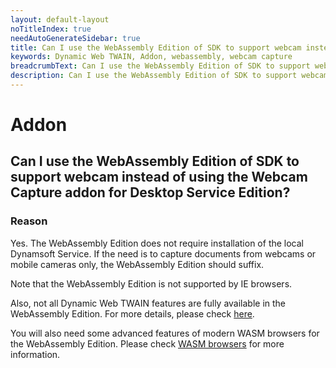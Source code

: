 ```yaml
---
layout: default-layout
noTitleIndex: true
needAutoGenerateSidebar: true
title: Can I use the WebAssembly Edition of SDK to support webcam instead of using the Webcam Capture addon for Desktop Service Edition?
keywords: Dynamic Web TWAIN, Addon, webassembly, webcam capture
breadcrumbText: Can I use the WebAssembly Edition of SDK to support webcam instead of using the Webcam Capture addon for Desktop Service Edition?
description: Can I use the WebAssembly Edition of SDK to support webcam instead of using the Webcam Capture addon for Desktop Service Edition?
---
```


# Addon

## Can I use the WebAssembly Edition of SDK to support webcam instead of using the Webcam Capture addon for Desktop Service Edition?

### Reason

Yes. The WebAssembly Edition does not require installation of the local Dynamsoft Service. If the need is to capture documents from webcams or mobile cameras only, the WebAssembly Edition should suffix.

Note that the WebAssembly Edition is not supported by IE browsers.

Also, not all Dynamic Web TWAIN features are fully available in the WebAssembly Edition. For more details, please check <a href="https://www.dynamsoft.com/web-twain/docs/indepth/development/upgrade.html?ver=latest#expand-your-application-to-mobile-platforms" target="_blank">here</a>.

You will also need some advanced features of modern WASM browsers for the WebAssembly Edition. Please check <a href="https://www.dynamsoft.com/web-twain/docs/getstarted/platform.html?ver=latest#wasm-browsers" target="_blank">WASM browsers</a> for more information.
